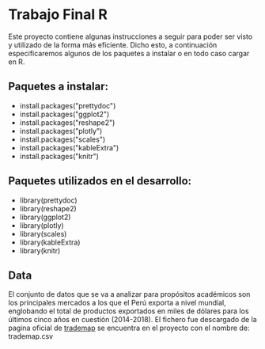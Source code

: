 # Trabajo Final R
Este proyecto contiene algunas instrucciones a seguir para poder ser visto y utilizado de la forma más eficiente. Dicho esto, a continuación especificaremos algunos de los paquetes a instalar o en todo caso cargar en R.

## Paquetes a instalar:

*  install.packages("prettydoc")
* install.packages("ggplot2")
* install.packages("reshape2")
* install.packages("plotly")
* install.packages("scales")
* install.packages("kableExtra")
* install.packages("knitr")

## Paquetes utilizados en el desarrollo:

* library(prettydoc)
* library(reshape2)
* library(ggplot2)
* library(plotly)
* library(scales)
* library(kableExtra)
* library(knitr)

## Data

El conjunto de datos que se va a analizar para propósitos académicos son los principales mercados a los que el Perú exporta a nivel mundial, englobando el total de productos exportados en miles de dólares para los últimos cinco años en cuestión (2014-2018).
El fichero fue descargado de la pagina oficial de [trademap](https://www.trademap.org/) se encuentra en el proyecto con el nombre de: trademap.csv





